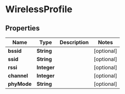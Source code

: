 

# WirelessProfile


## Properties

| Name | Type | Description | Notes |
|------------ | ------------- | ------------- | -------------|
|**bssid** | **String** |  |  [optional] |
|**ssid** | **String** |  |  [optional] |
|**rssi** | **Integer** |  |  [optional] |
|**channel** | **Integer** |  |  [optional] |
|**phyMode** | **String** |  |  [optional] |



